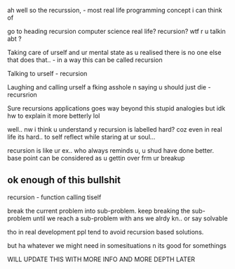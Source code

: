 ah well so the recurssion, -  most real life programming concept i can think of 

go to heading recursion computer science 
real life? recursion? wtf r u talkin abt ?

Taking care of urself and ur mental state as u realised there is no one else that does that.. - in a way this can be called recursion

Talking to urself - recursion

Laughing and calling urself a fking asshole n saying u should just die - recursrion


Sure recursions applications goes way beyond this stupid analogies but idk hw to explain it more betterly lol

well.. nw  i think u understand y recursion is labelled hard? coz even in real life its hard.. to self reflect while staring at ur soul...

recursion is like ur ex..
who always reminds u, u shud have done better.
base point can be considered as u gettin over frm ur breakup

## ok enough of this bullshit 

recursion - function calling tiself

break the current problem into sub-problem. 
keep breaking the sub-problem until we reach a sub-problem with ans we alrdy kn.. or say solvable

tho in real development ppl tend to avoid recursion  based solutions.


but ha whatever we might need in somesituations n its good for somethings

WILL UPDATE THIS WITH MORE INFO AND MORE DEPTH LATER